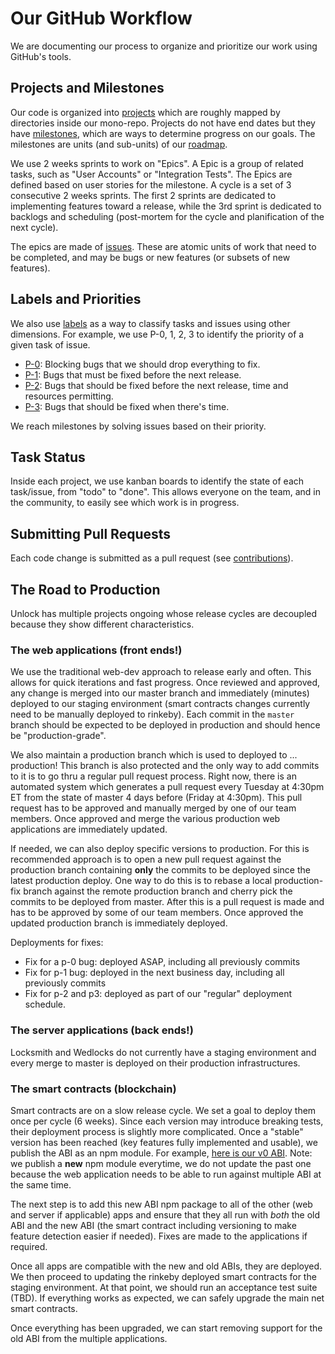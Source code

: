 # Our GitHub Workflow

We are documenting our process to organize and prioritize our work using GitHub's tools.

## Projects and Milestones

Our code is organized into [projects](https://github.com/unlock-protocol/unlock/projects) which are roughly mapped by directories inside our mono-repo. Projects do not have end dates but they have [milestones](https://github.com/unlock-protocol/unlock/milestones), which are ways to determine progress on our goals. The milestones are units \(and sub-units\) of our [roadmap](../governance/roadmap).

We use 2 weeks sprints to work on "Epics". A Epic is a group of related tasks, such as "User Accounts" or "Integration Tests". The Epics are defined based on user stories for the milestone. A cycle is a set of 3 consecutive 2 weeks sprints. The first 2 sprints are dedicated to implementing features toward a release, while the 3rd sprint is dedicated to backlogs and scheduling \(post-mortem for the cycle and planification of the next cycle\).

The epics are made of [issues](https://github.com/unlock-protocol/unlock/issues). These are atomic units of work that need to be completed, and may be bugs or new features \(or subsets of new features\).

## Labels and Priorities

We also use [labels](https://github.com/unlock-protocol/unlock/labels) as a way to classify tasks and issues using other dimensions. For example, we use P-0, 1, 2, 3 to identify the priority of a given task of issue.

- [P-0](https://github.com/unlock-protocol/unlock/issues?q=is%3Aissue+is%3Aopen+label%3Ap-0): Blocking bugs that we should drop everything to fix.
- [P-1](https://github.com/unlock-protocol/unlock/issues?q=is%3Aissue+is%3Aopen+label%3Ap-1): Bugs that must be fixed before the next release.
- [P-2](https://github.com/unlock-protocol/unlock/issues?q=is%3Aissue+is%3Aopen+label%3Ap-2): Bugs that should be fixed before the next release, time and resources permitting.
- [P-3](https://github.com/unlock-protocol/unlock/issues?q=is%3Aissue+is%3Aopen+label%3Ap-3): Bugs that should be fixed when there's time.

We reach milestones by solving issues based on their priority.

## Task Status

Inside each project, we use kanban boards to identify the state of each task/issue, from "todo" to "done". This allows everyone on the team, and in the community, to easily see which work is in progress.

## Submitting Pull Requests

Each code change is submitted as a pull request \(see [contributions](https://github.com/unlock-protocol/unlock/wiki/Getting-Started)\).

## The Road to Production

Unlock has multiple projects ongoing whose release cycles are decoupled because they show different characteristics.

### The web applications \(front ends!\)

We use the traditional web-dev approach to release early and often. This allows for quick iterations and fast progress. Once reviewed and approved, any change is merged into our master branch and immediately \(minutes\) deployed to our staging environment \(smart contracts changes currently need to be manually deployed to rinkeby\). Each commit in the `master` branch should be expected to be deployed in production and should hence be "production-grade".

We also maintain a production branch which is used to deployed to ... production! This branch is also protected and the only way to add commits to it is to go thru a regular pull request process. Right now, there is an automated system which generates a pull request every Tuesday at 4:30pm ET from the state of master 4 days before \(Friday at 4:30pm\). This pull request has to be approved and manually merged by one of our team members. Once approved and merge the various production web applications are immediately updated.

If needed, we can also deploy specific versions to production. For this is recommended approach is to open a new pull request against the production branch containing **only** the commits to be deployed since the latest production deploy. One way to do this is to rebase a local production-fix branch against the remote production branch and cherry pick the commits to be deployed from master. After this is a pull request is made and has to be approved by some of our team members. Once approved the updated production branch is immediately deployed.

Deployments for fixes:

- Fix for a p-0 bug: deployed ASAP, including all previously commits
- Fix for p-1 bug: deployed in the next business day, including all previously commits
- Fix for p-2 and p3: deployed as part of our "regular" deployment schedule.

### The server applications \(back ends!\)

Locksmith and Wedlocks do not currently have a staging environment and every merge to master is deployed on their production infrastructures.

### The smart contracts \(blockchain\)

Smart contracts are on a slow release cycle. We set a goal to deploy them once per cycle \(6 weeks\). Since each version may introduce breaking tests, their deployment process is slightly more complicated. Once a "stable" version has been reached \(key features fully implemented and usable\), we publish the ABI as an npm module. For example, [here is our v0 ABI](https://www.npmjs.com/package/unlock-abi-0). Note: we publish a **new** npm module everytime, we do not update the past one because the web application needs to be able to run against multiple ABI at the same time.

The next step is to add this new ABI npm package to all of the other \(web and server if applicable\) apps and ensure that they all run with _both_ the old ABI and the new ABI \(the smart contract including versioning to make feature detection easier if needed\). Fixes are made to the applications if required.

Once all apps are compatible with the new and old ABIs, they are deployed. We then proceed to updating the rinkeby deployed smart contracts for the staging environment. At that point, we should run an acceptance test suite \(TBD\). If everything works as expected, we can safely upgrade the main net smart contracts.

Once everything has been upgraded, we can start removing support for the old ABI from the multiple applications.
